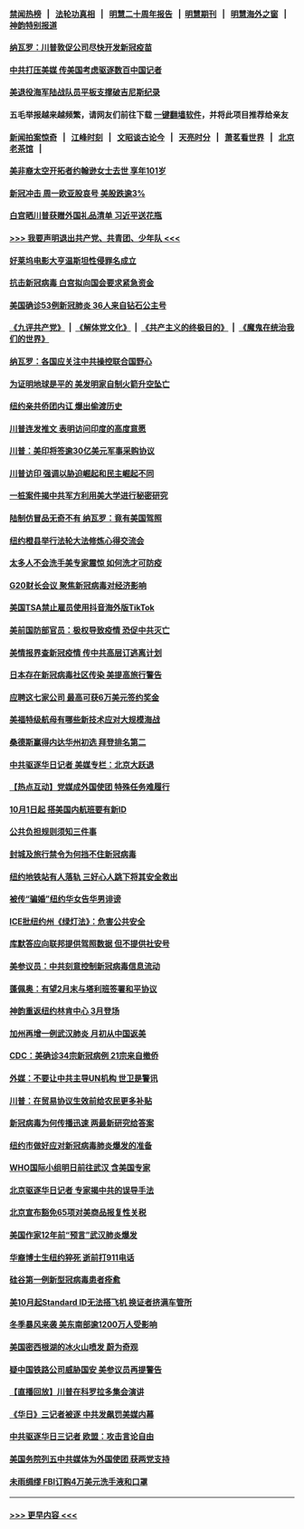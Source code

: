 #### [禁闻热榜](热点新闻.md?=0)  &nbsp;&nbsp;|&nbsp;&nbsp; [法轮功真相](https://github.com/gfw-breaker/truth/blob/master/README.md?=0) &nbsp;&nbsp;|&nbsp;&nbsp; [明慧二十周年报告](https://github.com/gfw-breaker/mh-reports/blob/master/README.md?=0) &nbsp;&nbsp;|&nbsp;&nbsp;[明慧期刊](https://github.com/gfw-breaker/mh-qikan) &nbsp;&nbsp;|&nbsp;&nbsp; [明慧海外之窗](https://github.com/gfw-breaker/mh-news/blob/master/README.md?=0) &nbsp;&nbsp;|&nbsp;&nbsp; [神韵特别报道](https://github.com/gfw-breaker/mh-news/blob/master/shenyun.md?=0)
#### [纳瓦罗：川普敦促公司尽快开发新冠疫苗](../pages/nsc412/n11893211.md?t=02250731) 
#### [中共打压美媒 传美国考虑驱逐数百中国记者](../pages/nsc412/n11893178.md?t=02250731) 
#### [美退役海军陆战队员平板支撑破吉尼斯纪录](../pages/nsc412/n11893022.md?t=02250731) 
#### 五毛举报越来越频繁，请网友们前往下载 [一键翻墙软件](https://github.com/gfw-breaker/ssr-accounts)，并将此项目推荐给亲友
#### [新闻拍案惊奇](https://github.com/gfw-breaker/banned-news/blob/master/pages/link4.md) &nbsp;&nbsp;|&nbsp;&nbsp; [江峰时刻](https://github.com/gfw-breaker/banned-news/blob/master/pages/link4.md) &nbsp;&nbsp;|&nbsp;&nbsp; [文昭谈古论今](https://github.com/gfw-breaker/banned-news/blob/master/pages/link4.md) &nbsp;&nbsp;|&nbsp;&nbsp; [天亮时分](https://github.com/gfw-breaker/banned-news/blob/master/pages/link4.md) &nbsp;&nbsp;|&nbsp;&nbsp; [萧茗看世界](https://github.com/gfw-breaker/banned-news/blob/master/pages/link4.md) &nbsp;&nbsp;|&nbsp;&nbsp; [北京老茶馆](https://github.com/gfw-breaker/banned-news/blob/master/pages/link4.md) &nbsp;&nbsp;|&nbsp;&nbsp; 
#### [美非裔太空开拓者约翰逊女士去世 享年101岁](../pages/nsc412/n11892917.md?t=02250731) 
#### [新冠冲击 周一欧亚股哀号 美股跌逾3%](../pages/nsc412/n11892648.md?t=02250731) 
#### [白宫晒川普获赠外国礼品清单 习近平送花瓶](../pages/nsc412/n11892985.md?t=02250731) 
#### [>>> 我要声明退出共产党、共青团、少年队 <<<](https://github.com/begood0513/goodnews/blob/master/quit/letter.md) 
#### [好莱坞电影大亨温斯坦性侵罪名成立](../pages/nsc412/n11892907.md?t=02250731) 
#### [抗击新冠病毒 白宫拟向国会要求紧急资金](../pages/nsc412/n11892943.md?t=02250731) 
#### [美国确诊53例新冠肺炎 36人来自钻石公主号](../pages/nsc412/n11892877.md?t=02250731) 
#### [《九评共产党》](https://github.com/begood0513/9ping.md/blob/master/README.md) &nbsp;|&nbsp; [《解体党文化》](../../../../jtdwh.md/blob/master/README.md)  &nbsp;|&nbsp; [《共产主义的终极目的》](../../../../gczydzjmd.md/blob/master/README.md) &nbsp;|&nbsp; [《魔鬼在统治我们的世界》](../../../../mgztzwmdsj.md/blob/master/README.md) 
#### [纳瓦罗：各国应关注中共操控联合国野心](../pages/nsc412/n11892856.md?t=02250731) 
#### [为证明地球是平的 美发明家自制火箭升空坠亡](../pages/nsc412/n11892645.md?t=02250731) 
#### [纽约亲共侨团内讧 爆出偷渡历史](../pages/nsc412/n11891235.md?t=02250731) 
#### [川普连发推文 表明访问印度的高度意愿](../pages/nsc412/n11891927.md?t=02250731) 
#### [川普：美印将签逾30亿美元军事采购协议](../pages/nsc412/n11892494.md?t=02250731) 
#### [川普访印 强调以胁迫崛起和民主崛起不同](../pages/nsc412/n11891855.md?t=02250731) 
#### [一桩案件揭中共军方利用美大学进行秘密研究](../pages/nsc412/n11891206.md?t=02250731) 
#### [陆制仿冒品无奇不有 纳瓦罗：竟有美国驾照](../pages/nsc412/n11890953.md?t=02250731) 
#### [纽约橙县举行法轮大法修炼心得交流会](../pages/nsc412/n11890760.md?t=02250731) 
#### [太多人不会洗手美专家震惊 如何洗才可防疫](../pages/nsc412/n11875866.md?t=02250731) 
#### [G20财长会议 聚焦新冠病毒对经济影响](../pages/nsc412/n11890400.md?t=02250731) 
#### [美国TSA禁止雇员使用抖音海外版TikTok](../pages/nsc412/n11890500.md?t=02250731) 
#### [美前国防部官员：极权导致疫情 恐促中共灭亡](../pages/nsc412/n11889092.md?t=02250731) 
#### [美情报界查新冠疫情 传中共高层订逃离计划](../pages/nsc412/n11888161.md?t=02250731) 
#### [日本存在新冠病毒社区传染 美提高旅行警告](../pages/nsc412/n11889917.md?t=02250731) 
#### [应聘这七家公司 最高可获6万美元签约奖金](../pages/nsc412/n11879446.md?t=02250731) 
#### [美福特级航母有哪些新技术应对大规模海战](../pages/nsc412/n11882087.md?t=02250731) 
#### [桑德斯赢得内达华州初选 拜登排名第二](../pages/nsc412/n11888760.md?t=02250731) 
#### [中共驱逐华日记者 美媒专栏：北京大跃退](../pages/nsc412/n11888453.md?t=02250731) 
#### [【热点互动】党媒成外国使团 特殊任务难履行](../pages/nsc412/n11888306.md?t=02250731) 
#### [10月1日起 搭美国内航班要有新ID](../pages/nsc412/n11888243.md?t=02250731) 
#### [公共负担规则须知三件事](../pages/nsc412/n11888123.md?t=02250731) 
#### [封城及旅行禁令为何挡不住新冠病毒](../pages/nsc412/n11888067.md?t=02250731) 
#### [纽约地铁站有人落轨   三好心人跳下将其安全救出](../pages/nsc412/n11888088.md?t=02250731) 
#### [被传“骗婚”纽约华女告华男诽谤](../pages/nsc412/n11887303.md?t=02250731) 
#### [ICE批纽约州《绿灯法》：危害公共安全](../pages/nsc412/n11887285.md?t=02250731) 
#### [库默答应向联邦提供驾照数据 但不提供社安号](../pages/nsc412/n11887269.md?t=02250731) 
#### [美参议员：中共刻意控制新冠病毒信息流动](../pages/nsc412/n11887949.md?t=02250731) 
#### [蓬佩奥：有望2月末与塔利班签署和平协议](../pages/nsc412/n11887248.md?t=02250731) 
#### [神韵重返纽约林肯中心 3月登场](../pages/nsc412/n11885013.md?t=02250731) 
#### [加州再增一例武汉肺炎 月初从中国返美](../pages/nsc412/n11886929.md?t=02250731) 
#### [CDC：美确诊34宗新冠病例 21宗来自撤侨](../pages/nsc412/n11886795.md?t=02250731) 
#### [外媒：不要让中共主导UN机构 世卫是警讯](../pages/nsc412/n11886401.md?t=02250731) 
#### [川普：在贸易协议生效前给农民更多补贴](../pages/nsc412/n11886549.md?t=02250731) 
#### [新冠病毒为何传播迅速 两最新研究给答案](../pages/nsc412/n11886505.md?t=02250731) 
#### [纽约市做好应对新冠病毒肺炎爆发的准备](../pages/nsc412/n11885019.md?t=02250731) 
#### [WHO国际小组明日前往武汉 含美国专家](../pages/nsc412/n11886380.md?t=02250731) 
#### [北京驱逐华日记者 专家揭中共的误导手法](../pages/nsc412/n11886124.md?t=02250731) 
#### [北京宣布豁免65项对美商品报复性关税](../pages/nsc412/n11885960.md?t=02250731) 
#### [美国作家12年前“预言”武汉肺炎爆发](../pages/nsc412/n11885487.md?t=02250731) 
#### [华裔博士生纽约猝死  逝前打911电话](../pages/nsc412/n11885007.md?t=02250731) 
#### [硅谷第一例新型冠病毒患者痊愈](../pages/nsc412/n11885163.md?t=02250731) 
#### [美10月起Standard ID无法搭飞机  换证者挤满车管所](../pages/nsc412/n11885036.md?t=02250731) 
#### [冬季暴风来袭 美东南部逾1200万人受影响](../pages/nsc412/n11884620.md?t=02250731) 
#### [美国密西根湖的冰火山喷发 蔚为奇观](../pages/nsc412/n11884842.md?t=02250731) 
#### [疑中国铁路公司威胁国安 美参议员再提警告](../pages/nsc412/n11884300.md?t=02250731) 
#### [【直播回放】川普在科罗拉多集会演讲](../pages/nsc412/n11883640.md?t=02250731) 
#### [《华日》三记者被逐 中共发飙罚美媒内幕](../pages/nsc412/n11884184.md?t=02250731) 
#### [中共驱逐华日三记者 欧盟：攻击言论自由](../pages/nsc412/n11884179.md?t=02250731) 
#### [美国务院列五中共媒体为外国使团 获两党支持](../pages/nsc412/n11883954.md?t=02250731) 
#### [未雨绸缪 FBI订购4万美元洗手液和口罩](../pages/nsc412/n11883960.md?t=02250731) 

----
#### [ >>> 更早内容 <<< ](../indexes/nsc412-earlier.md)
